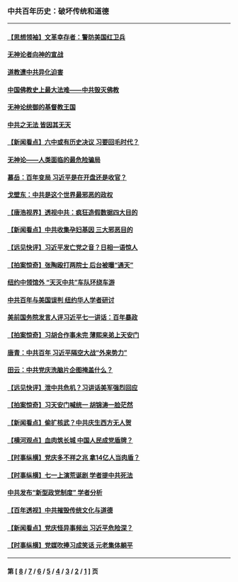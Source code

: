 ### 中共百年历史：破坏传统和道德
---
#### [【思想领袖】文革幸存者：警防美国红卫兵](../../pages/nf1176114/n13339289.md?12010430) 
#### [无神论者向神的宣战](../../pages/nf1176114/n13281535.md?12010430) 
#### [道教遭中共异化迫害](../../pages/nf1176114/n13281463.md?12010430) 
#### [中国佛教史上最大法难——中共毁灭佛教](../../pages/nf1176114/n13281397.md?12010430) 
#### [无神论统御的基督教王国](../../pages/nf1176114/n13281280.md?12010430) 
#### [中共之无法 皆因其无天](../../pages/nf1176114/n13281088.md?12010430) 
#### [【新闻看点】六中或有历史决议 习要回毛时代？](../../pages/nf1176114/n13222895.md?12010430) 
#### [无神论——人类面临的最危险骗局](../../pages/nf1176114/n13196137.md?12010430) 
#### [慕岳：百年变局 习近平是在开盘还是收官？](../../pages/nf1176114/n13206516.md?12010430) 
#### [戈壁东：中共是这个世界最邪恶的政权](../../pages/nf1176114/n13085641.md?12010430) 
#### [【唐浩视界】透视中共：疯狂造假数据四大目的](../../pages/nf1176114/n13080590.md?12010430) 
#### [【新闻看点】中共收集孕妇基因 三大邪恶目的](../../pages/nf1176114/n13077182.md?12010430) 
#### [【远见快评】习近平发亡党之音？日相一语惊人](../../pages/nf1176114/n13074809.md?12010430) 
#### [【拍案惊奇】张陶殴打两院士 后台被曝“通天”](../../pages/nf1176114/n13070496.md?12010430) 
#### [纽约中领馆外 “天灭中共”车队环绕车游](../../pages/nf1176114/n13070693.md?12010430) 
#### [中共百年与美国误判 纽约华人学者研讨](../../pages/nf1176114/n13067969.md?12010430) 
#### [美前国务院发言人评习近平七一讲话：百年暴政](../../pages/nf1176114/n13066986.md?12010430) 
#### [【拍案惊奇】习胡合作事未完 薄熙来弟上天安门](../../pages/nf1176114/n13065867.md?12010430) 
#### [唐青：中共百年 习近平隔空大战“外来势力”](../../pages/nf1176114/n13065976.md?12010430) 
#### [田云：中共党庆洗脑片企图掩盖什么？](../../pages/nf1176114/n13064395.md?12010430) 
#### [【远见快评】泄中共危机？习讲话美军强烈回应](../../pages/nf1176114/n13064269.md?12010430) 
#### [【拍案惊奇】习天安门喊统一 胡锦涛一脸茫然](../../pages/nf1176114/n13063233.md?12010430) 
#### [【新闻看点】偷扩核武？中共庆生西方无人贺](../../pages/nf1176114/n13061263.md?12010430) 
#### [【横河观点】血肉筑长城 中国人民成党盾牌？](../../pages/nf1176114/n13061779.md?12010430) 
#### [【时事纵横】党庆多不祥之兆 拿14亿人当肉盾？](../../pages/nf1176114/n13061709.md?12010430) 
#### [【时事纵横】七一上演荒诞剧 学者提中共死法](../../pages/nf1176114/n13058990.md?12010430) 
#### [中共发布“新型政党制度” 学者分析](../../pages/nf1176114/n13056354.md?12010430) 
#### [【百年透视】中共摧毁传统文化与道德](../../pages/nf1176114/n13057253.md?12010430) 
#### [【新闻看点】党庆怪异事频出 习近平危险深？](../../pages/nf1176114/n13056781.md?12010430) 
#### [【时事纵横】党媒吹捧习成笑话 元老集体躺平](../../pages/nf1176114/n13056792.md?12010430) 

---
#### 第 [ [8](./8.md?12010430) / [7](./7.md?12010430) / [6](./6.md?12010430) / [5](./5.md?12010430) / [4](./4.md?12010430) / [3](./3.md?12010430) / [2](./2.md?12010430) / [1](./1.md?12010430) ] 页
